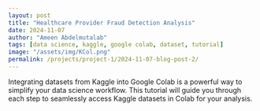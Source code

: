 ```yaml
---
layout: post
title: "Healthcare Provider Fraud Detection Analysis"
date: 2024-11-07
author: "Ameen Abdelmutalab"
tags: [data science, kaggle, google colab, dataset, tutorial]
image: "/assets/img/KCol.png"
permalink: /projects/project-1/2024-11-07-blog-post-2/
---
```


Integrating datasets from Kaggle into Google Colab is a powerful way to simplify your data science workflow. This tutorial will guide you through each step to seamlessly access Kaggle datasets in Colab for your analysis.

